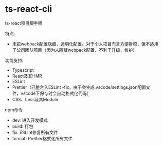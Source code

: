 # ts-react-cli
ts-react项目脚手架

特点:
* 未把webpack配置隐藏，透明化配置。对于个人项目而言方便折腾，但不适用于公司团队项目（因为未隐藏webpack配置，不利于升级、维护）

功能支持:
* Typescript
* React及其HMR
* ESLint
* Prettier（已整合入ESLint -fix，由于会生成.vscode/settings.json配置文件，vscode下保存时会自动格式化代码）
* CSS、Less及其Module

npm命令:
* dev: 进入开发模式
* build: 打包
* fix: ESLint修复所有文件
* format: Prettier格式化所有文件